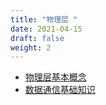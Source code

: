 ```yaml
---
title: "物理层 "
date: 2021-04-15
draft: false
weight: 2
---
```


* [物理层基本概念](物理层基本概念)
* [数据通信基础知识](数据通信基础知识)




